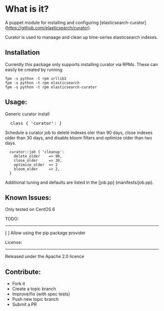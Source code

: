 What is it?
===========

A puppet module for installing and configuring [elasticsearch-curator] (https://github.com/elasticsearch/curator).

Curator is used to manaage and clean up time-series elasticsearch indexes.


Installation
------------

Currently this package only supports installing curator via RPMs.  These can
easily be created by running
```
fpm -s python -t rpm urllib3
fpm -s python -t rpm elasticsearch
fpm -s python -t rpm elasticsearch-curator
```

Usage:
------

Generic curator install
<pre>
  class { 'curator': }
</pre>

Schedule a curator job to delete indexes oler than 90 days, close indexes
older than 30 days, and disable bloom filters and optimize older than two days.
```puppet
  curator::job { 'cleanup':
    delete_older    => 90,
    close_older     => 30,
    optimize_older  => 2
    bloom_older     => 2,
  }
```

Additional tuning and defaults are listed in the [job.pp] (manifests/job.pp).


Known Issues:
-------------
Only tested on CentOS 6

TODO:
____
[ ] Allow using the pip package provider

License:
_______

Released under the Apache 2.0 licence


Contribute:
-----------
* Fork it
* Create a topic branch
* Improve/fix (with spec tests)
* Push new topic branch
* Submit a PR
